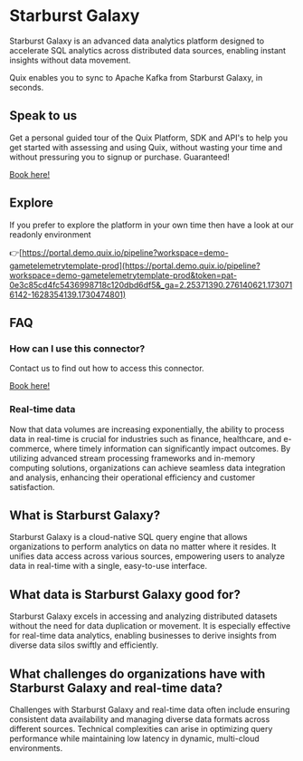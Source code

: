 <!--[tech-name]-->
# Starburst Galaxy

<!--[blurb-about-tech]-->
Starburst Galaxy is an advanced data analytics platform designed to accelerate SQL analytics across distributed data sources, enabling instant insights without data movement.

Quix enables you to sync to Apache Kafka <span id="to_or_from">from</span> <span id="techname">Starburst Galaxy</span>, in seconds.

## Speak to us

Get a personal guided tour of the Quix Platform, SDK and API's to help you get started with assessing and using Quix, without wasting your time and without pressuring you to signup or purchase. Guaranteed!

[Book here!](https://quix.io/book-a-demo)


## Explore

If you prefer to explore the platform in your own time then have a look at our readonly environment

👉[https://portal.demo.quix.io/pipeline?workspace=demo-gametelemetrytemplate-prod](https://portal.demo.quix.io/pipeline?workspace=demo-gametelemetrytemplate-prod&token=pat-0e3c85cd4fc5436998718c120dbd6df5&_ga=2.25371390.276140621.1730716142-1628354139.1730474801)


## FAQ 

### How can I use this connector?

Contact us to find out how to access this connector.

[Book here!](https://quix.io/book-a-demo)

### Real-time data

Now that data volumes are increasing exponentially, the ability to process data in real-time is crucial for industries such as finance, healthcare, and e-commerce, where timely information can significantly impact outcomes. By utilizing advanced stream processing frameworks and in-memory computing solutions, organizations can achieve seamless data integration and analysis, enhancing their operational efficiency and customer satisfaction.

## What is <span id="techname">Starburst Galaxy</span>?

<!--[tech-seo-text]-->
Starburst Galaxy is a cloud-native SQL query engine that allows organizations to perform analytics on data no matter where it resides. It unifies data access across various sources, empowering users to analyze data in real-time with a single, easy-to-use interface.

## What data is <span id="techname">Starburst Galaxy</span> good for?

<!--[tech-data-seo-text]-->
Starburst Galaxy excels in accessing and analyzing distributed datasets without the need for data duplication or movement. It is especially effective for real-time data analytics, enabling businesses to derive insights from diverse data silos swiftly and efficiently.

## What challenges do organizations have with <span id="techname">Starburst Galaxy</span> and real-time data?

<!--[tech-challenges-seo-text]-->
Challenges with Starburst Galaxy and real-time data often include ensuring consistent data availability and managing diverse data formats across different sources. Technical complexities can arise in optimizing query performance while maintaining low latency in dynamic, multi-cloud environments.